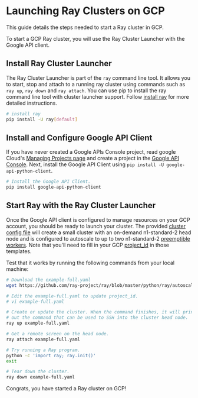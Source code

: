 
# Launching Ray Clusters on GCP

This guide details the steps needed to start a Ray cluster in GCP.

To start a GCP Ray cluster, you will use the Ray Cluster Launcher with the Google API client.


## Install Ray Cluster Launcher
The Ray Cluster Launcher is part of the `ray` command line tool. It allows you to start, stop and attach to a running ray cluster using commands such as  `ray up`, `ray down` and `ray attach`. You can use pip to install the ray command line tool with cluster launcher support. Follow [install ray](installation) for more detailed instructions.

```bash
# install ray
pip install -U ray[default]
```

## Install and Configure Google API Client

If you have never created a Google APIs Console project, read google Cloud's [Managing Projects page](https://cloud.google.com/resource-manager/docs/creating-managing-projects?visit_id=637952351450670909-433962807&rd=1) and create a project in the [Google API Console](https://console.developers.google.com/).
Next, install the Google API Client using `pip install -U google-api-python-client`.


```bash
# Install the Google API Client.
pip install google-api-python-client
```

## Start Ray with the Ray Cluster Launcher

Once the Google API client is configured to manage resources on your GCP account, you should be ready to launch your cluster. The provided [cluster config file](https://github.com/ray-project/ray/tree/master/python/ray/autoscaler/gcp/example-full.yaml) will create a small cluster with an on-demand n1-standard-2 head node and is configured to autoscale to up to two n1-standard-2 [preemptible workers](https://cloud.google.com/preemptible-vms/). Note that you'll need to fill in your GCP [project_id](https://github.com/ray-project/ray/blob/eacc763c84d47c9c5b86b26a32fd62c685be84e6/python/ray/autoscaler/gcp/example-full.yaml#L42) in those templates.


Test that it works by running the following commands from your local machine:

```bash
# Download the example-full.yaml
wget https://github.com/ray-project/ray/blob/master/python/ray/autoscaler/gcp/example-full.yaml

# Edit the example-full.yaml to update project_id.
# vi example-full.yaml

# Create or update the cluster. When the command finishes, it will print
# out the command that can be used to SSH into the cluster head node.
ray up example-full.yaml

# Get a remote screen on the head node.
ray attach example-full.yaml

# Try running a Ray program.
python -c 'import ray; ray.init()'
exit

# Tear down the cluster.
ray down example-full.yaml
```

Congrats, you have started a Ray cluster on GCP!

